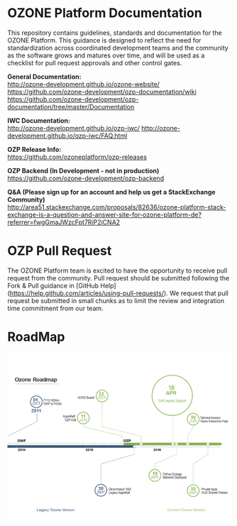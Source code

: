 OZONE Platform Documentation
============================

This repository contains guidelines, standards and documentation for the OZONE Platform. This guidance is designed to reflect the need for standardization across coordinated development teams and the community as the software grows and matures over time, and will be used as a checklist for pull request approvals and other control gates. 

**General Documentation:**  
http://ozone-development.github.io/ozone-website/
https://github.com/ozone-development/ozp-documentation/wiki  
https://github.com/ozone-development/ozp-documentation/tree/master/Documentation

**IWC Documentation:**  
http://ozone-development.github.io/ozp-iwc/
http://ozone-development.github.io/ozp-iwc/FAQ.html

**OZP Release Info:**  
https://github.com/ozoneplatform/ozp-releases

**OZP Backend (In Development - not in production)**  
https://github.com/ozone-development/ozp-backend

**Q&A (Please sign up for an account and help us get a StackExchange Community)**  
http://area51.stackexchange.com/proposals/82636/ozone-platform-stack-exchange-is-a-question-and-answer-site-for-ozone-platform-de?referrer=fwgGmaJWzcFpt7RiP2iCNA2

OZP Pull Request
==============================
The OZONE Platform team is excited to have the opportunity to receive pull request from the community.  Pull request should be submitted following the Fork & Pull guidance in [GitHub Help] (https://help.github.com/articles/using-pull-requests/). We request that pull request be submitted in small chunks as to limit the review and integration time commitment from our team.

RoadMap
===============================
![img](Documentation/Ozone_roadmap.gif)

